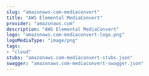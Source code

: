 ```yaml
---
slug: "amazonaws-com-mediaconvert"
title: "AWS Elemental MediaConvert"
provider: "amazonaws.com"
description: "AWS Elemental MediaConvert"
logo: "amazonaws.com-mediaconvert-logo.png"
logoMediaType: "image/png"
tags:
- "cloud"
stubs: "amazonaws.com-mediaconvert-stubs.json"
swagger: "amazonaws.com-mediaconvert-swagger.json"
---
```

